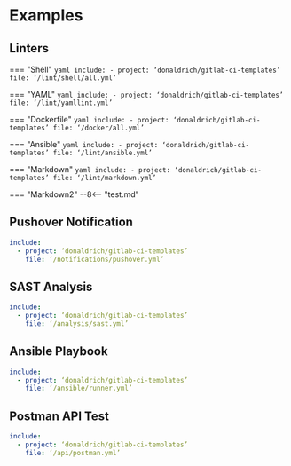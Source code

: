 # Examples


## Linters

=== "Shell"
    ``` yaml
    include:
      - project: ‘donaldrich/gitlab-ci-templates’
        file: ‘/lint/shell/all.yml’
    ```

=== "YAML"
    ``` yaml
    include:
      - project: ‘donaldrich/gitlab-ci-templates’
        file: ‘/lint/yamllint.yml’
    ```

=== "Dockerfile"
    ``` yaml
    include:
      - project: ‘donaldrich/gitlab-ci-templates’
        file: ‘/docker/all.yml’
    ```

=== "Ansible"
    ``` yaml
    include:
      - project: ‘donaldrich/gitlab-ci-templates’
        file: ‘/lint/ansible.yml’
    ```

=== "Markdown"
    ``` yaml
    include:
      - project: ‘donaldrich/gitlab-ci-templates’
        file: ‘/lint/markdown.yml’
    ```

=== "Markdown2"
    --8<-- "test.md"

## Pushover Notification

``` yaml
include:
  - project: ‘donaldrich/gitlab-ci-templates’
    file: ‘/notifications/pushover.yml’
```

## SAST Analysis

``` yaml
include:
  - project: ‘donaldrich/gitlab-ci-templates’
    file: ‘/analysis/sast.yml’
```

## Ansible Playbook

``` yaml
include:
  - project: ‘donaldrich/gitlab-ci-templates’
    file: ‘/ansible/runner.yml’
```

## Postman API Test

``` yaml
include:
  - project: ‘donaldrich/gitlab-ci-templates’
    file: ‘/api/postman.yml’
```

